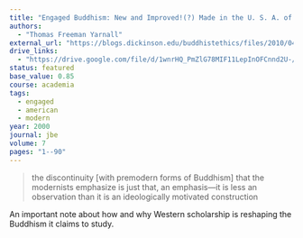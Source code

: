 ```yaml
---
title: "Engaged Buddhism: New and Improved!(?) Made in the U. S. A. of Asian Materials"
authors:
  - "Thomas Freeman Yarnall"
external_url: "https://blogs.dickinson.edu/buddhistethics/files/2010/04/Yarnall-Engaged.pdf"
drive_links:
  - "https://drive.google.com/file/d/1wnrHQ_PmZlG78MIF11LepInOFCnnd2U-/view?usp=drivesdk"
status: featured
base_value: 0.85
course: academia
tags:
  - engaged
  - american
  - modern
year: 2000
journal: jbe
volume: 7
pages: "1--90"
---
```


> the discontinuity [with premodern forms of Buddhism] that the modernists emphasize is just that, an emphasis—it is less an observation than it is an ideologically motivated construction

An important note about how and why Western scholarship is reshaping the Buddhism it claims to study.
